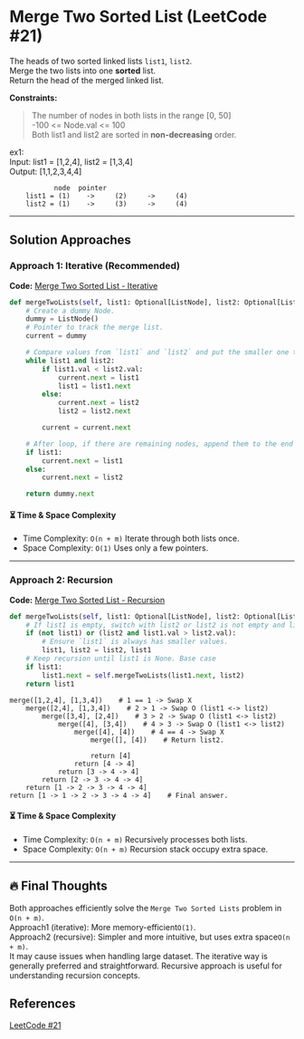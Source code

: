 # Merge Two Sorted List (LeetCode #21)

The heads of two sorted linked lists `list1`, `list2`.  
Merge the two lists into one **sorted** list.  
Return the head of the merged linked list.

**Constraints:**
> The number of nodes in both lists in the range [0, 50]  
> -100 <= Node.val <= 100  
> Both list1 and list2 are sorted in **non-decreasing** order.

ex1:  
Input: list1 = [1,2,4], list2 = [1,3,4]  
Output: [1,1,2,3,4,4]

```
           node  pointer
    list1 = (1)    ->     (2)     ->     (4)
    list2 = (1)    ->     (3)     ->     (4)
```

---

## Solution Approaches
### Approach 1: Iterative (Recommended)
**Code:** [Merge Two Sorted List - Iterative](merge_sorted_list_iterative.py)
```python
def mergeTwoLists(self, list1: Optional[ListNode], list2: Optional[ListNode]) -> Optional[ListNode]:
    # Create a dummy Node.
    dummy = ListNode()
    # Pointer to track the merge list.
    current = dummy 

    # Compare values from `list1` and `list2` and put the smaller one to `current`.
    while list1 and list2:
        if list1.val < list2.val:
            current.next = list1
            list1 = list1.next
        else:
            current.next = list2
            list2 = list2.next

        current = current.next

    # After loop, if there are remaining nodes, append them to the end of the merged list.
    if list1:
        current.next = list1
    else:
        current.next = list2

    return dummy.next
```

#### ⏳ Time & Space Complexity
- Time Complexity: `O(n + m)` Iterate through both lists once.
- Space Complexity: `O(1)` Uses only a few pointers.

---

### Approach 2: Recursion
**Code:** [Merge Two Sorted List - Recursion](merge_sorted_list_recursive.py)
```python
def mergeTwoLists(self, list1: Optional[ListNode], list2: Optional[ListNode]) -> Optional[ListNode]:
    # If list1 is empty, switch with list2 or list2 is not empty and list1 value is greater than list2 value...
    if (not list1) or (list2 and list1.val > list2.val):
        # Ensure `list1` is always has smaller values.
        list1, list2 = list2, list1
    # Keep recursion until list1 is None. Base case
    if list1:
        list1.next = self.mergeTwoLists(list1.next, list2)
    return list1
```
```
merge([1,2,4], [1,3,4])    # 1 == 1 -> Swap X
    merge([2,4], [1,3,4])    # 2 > 1 -> Swap O (list1 <-> list2)
        merge([3,4], [2,4])    # 3 > 2 -> Swap O (list1 <-> list2)
            merge([4], [3,4])    # 4 > 3 -> Swap O (list1 <-> list2)
                merge([4], [4])    # 4 == 4 -> Swap X
                    merge([], [4])    # Return list2.
                    
                    return [4]
                return [4 -> 4]
            return [3 -> 4 -> 4]
        return [2 -> 3 -> 4 -> 4]
    return [1 -> 2 -> 3 -> 4 -> 4]
return [1 -> 1 -> 2 -> 3 -> 4 -> 4]    # Final answer.
```

#### ⏳ Time & Space Complexity
- Time Complexity: `O(n + m)` Recursively processes both lists.
- Space Complexity: `O(n + m)` Recursion stack occupy extra space. 

---

## 🔥 Final Thoughts
Both approaches efficiently solve the `Merge Two Sorted Lists` problem in `O(n + m)`.  
Approach1 (iterative): More memory-efficient`O(1)`.  
Approach2 (recursive): Simpler and more intuitive, but uses extra space`O(n + m)`.   
It may cause issues when handling large dataset.
The iterative way is generally preferred and straightforward. Recursive approach is useful for understanding recursion concepts.


## References
[LeetCode #21](https://leetcode.com/problems/merge-two-sorted-lists/description/)
